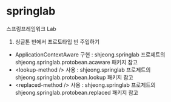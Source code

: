 # springlab
스프링프레임워크 Lab

1. 싱글톤 빈에서 프로토타입 빈 주입하기

- ApplicationContextAware 구현 : shjeong.springlab 프로제트의 shjeong.springlab.protobean.acaware 패키지 참고
- &lt;lookup-method /&gt; 사용 : shjeong.springlab 프로제트의 shjeong.springlab.protobean.lookup 패키지 참고
- &lt;replaced-method /&gt; 사용 : shjeong.springlab 프로제트의 shjeong.springlab.protobean.replaced 패키지 참고
